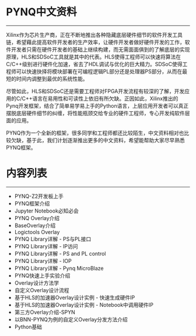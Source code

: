 # PYNQ中文资料

------

Xilinx作为芯片生产商，正在不断地推出各种隐藏底层硬件细节的软件开发工具链，希望藉此提高软件开发者的生产效率，让硬件开发者做好硬件开发的工作，软件开发者只需在硬件开发者的基础上继续构建，而无需面面俱到的了解底层的实现原理，HLS和SDSoC工具就是其中的代表。HLS使得工程师可以快速将算法在C/C++级别进行硬件化加速，省去了HDL调试与优化的巨大精力。SDSoC使得工程师可以快速抉择将模块部署在可编程逻辑PL部分还是处理器PS部分，从而在最短的时间内调整到最优的系统性能。

尽管如此，HLS和SDSoC还是需要工程师对FPGA开发流程有较深的了解，开发应用的C/C++语言在易用性和可读性上依旧有所欠缺。正因如此，Xilinx推出的Pynq开发框架，结合了简单易学易上手的Python语言，上层应用开发者可以真正摆脱底层硬件细节的纠缠，将性能瓶颈交给专业的硬件工程师，专心开发纯软件层面的应用。

PYNQ作为一个全新的框架，很多同学和工程师都还比较陌生，中文资料相对也比较欠缺，基于此，我们计划逐渐推出更多的中文资料，希望能帮助大家尽早熟悉PYNQ框架。

# 内容列表

------

- PYNQ-Z2开发板上手
- PYNQ框架介绍
- Jupyter Notebook必知必会
- PYNQ Overlay介绍
- BaseOverlay介绍
- Logictools Overlay
- PYNQ Library详解 - PS与PL接口
- PYNQ Library详解 - IP访问
- PYNQ Library详解 - PS and PL control
- PYNQ Library详解 - IOP
- PYNQ Library详解 - Pynq MicroBlaze
- PYNQ快速上手实验介绍
- Overlay设计方法学
- 自定义Overlay设计流程
- 基于HLS的加速器Overlay设计实例 - 快速生成硬件IP
- 基于HLS的加速器Overlay设计实例 - Notebook中调用硬件IP
- 第三方Overlay介绍-SPYN
- 以BNN-PYNQ为例的自定义Overlay分发方法介绍
- Python基础